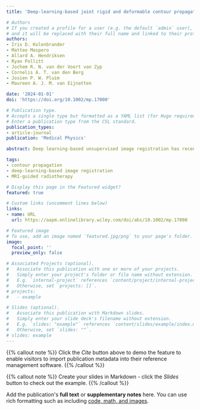 ```yaml
---
title: 'Deep-learning-based joint rigid and deformable contour propagation for magnetic resonance imaging-guided prostate radiotherapy'

# Authors
# If you created a profile for a user (e.g. the default `admin` user), write the username (folder name) here
# and it will be replaced with their full name and linked to their profile.
authors:
- Iris D. Kolenbrander
- Matteo Maspero
- Allard A. Hendriksen
- Ryan Pollitt
- Jochem R. N. van der Voort van Zyp
- Cornelis A. T. van den Berg
- Josien P. W. Pluim
- Maureen A. J. M. van Eijnatten

date: '2024-01-01'
doi: 'https://doi.org/10.1002/mp.17000'

# Publication type.
# Accepts a single type but formatted as a YAML list (for Hugo requirements).
# Enter a publication type from the CSL standard.
publication_types:
- article-journal
publication: 'Medical Physics'

abstract: Deep learning-based unsupervised image registration has recently been proposed, promising fast registration. However, it has yet to be adopted in the online adaptive magnetic resonance imaging-guided radiotherapy (MRgRT) workflow. Purpose In this paper, we design an unsupervised, joint rigid, and deformable registration framework for contour propagation in MRgRT of prostate cancer. Three-dimensional pelvic T2-weighted MRIs of 143 prostate cancer patients undergoing radiotherapy were collected and divided into 110, 13, and 20 patients for training, validation, and testing. We designed a framework using convolutional neural networks (CNNs) for rigid and deformable registration. We selected the deformable registration network architecture among U-Net, MS-D Net, and LapIRN and optimized the training strategy (end-to-end vs. sequential). The framework was compared against an iterative baseline registration. We evaluated registration accuracy (the Dice and Hausdorff distance of the prostate and bladder contours), structural similarity index, and folding percentage to compare the methods. We also evaluated the framework's robustness to rigid and elastic deformations and bias field perturbations. The end-to-end trained framework comprising LapIRN for the deformable component achieved the best median (interquartile range) prostate and bladder Dice of 0.89 (0.85–0.91) and 0.86 (0.80–0.91), respectively. This accuracy was comparable to the iterative baseline registration with a prostate and bladder Dice of 0.91 (0.88–0.93) and 0.86 (0.80–0.92). The best models complete rigid and deformable registration in 0.002 (0.0005) and 0.74 (0.43) s (Nvidia Tesla V100-PCIe 32 GB GPU), respectively. We found that the models are robust to translations up to 52 mm, rotations up to 15 degrees, elastic deformations up to 40 mm, and bias fields. Our proposed unsupervised, deep learning-based registration framework can perform rigid and deformable registration in less than a second with contour propagation accuracy comparable with iterative registration.

tags:
- contour propagation
- deep-learning-based image registration
- MRI-guided radiotherapy

# Display this page in the Featured widget?
featured: true

# Custom links (uncomment lines below)
links:
- name: URL
  url: https://aapm.onlinelibrary.wiley.com/doi/abs/10.1002/mp.17000

# Featured image
# To use, add an image named `featured.jpg/png` to your page's folder.
image:
  focal_point: ''
  preview_only: false

# Associated Projects (optional).
#   Associate this publication with one or more of your projects.
#   Simply enter your project's folder or file name without extension.
#   E.g. `internal-project` references `content/project/internal-project/index.md`.
#   Otherwise, set `projects: []`.
# projects:
#   - example

# Slides (optional).
#   Associate this publication with Markdown slides.
#   Simply enter your slide deck's filename without extension.
#   E.g. `slides: "example"` references `content/slides/example/index.md`.
#   Otherwise, set `slides: ""`.
# slides: example
---
```


{{% callout note %}}
Click the _Cite_ button above to demo the feature to enable visitors to import publication metadata into their reference management software.
{{% /callout %}}

{{% callout note %}}
Create your slides in Markdown - click the _Slides_ button to check out the example.
{{% /callout %}}

Add the publication's **full text** or **supplementary notes** here. You can use rich formatting such as including [code, math, and images](https://docs.hugoblox.com/content/writing-markdown-latex/).


